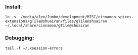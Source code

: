 ### Install:
```
ln -s  /media/alex/Jumbo/development/MISC/cinnamon-spices-extensions/gTile@shuairan/files/gTile@shuairan ~/.local/share/cinnamon/gTile@shuairan
```

### Debugging:

```
tail -f ~/.xsession-errors
```
